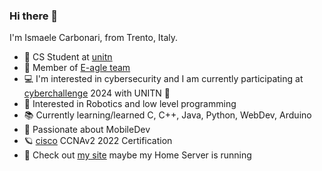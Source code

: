 ### Hi there 🦖

I'm Ismaele Carbonari, from Trento, Italy.

- 🌱 CS Student at [unitn](https://www.disi.unitn.it/it)
- 🦅 Member of [E-agle team](https://www.eagletrt.it/)
- 💻 I'm interested in cybersecurity and I am currently participating at [cyberchallenge](https://cyberchallenge.it/) 2024 with UNITN 🧱
- 🤖 Interested in Robotics and low level programming
- 📚 Currently learning/learned C, C++, Java, Python, WebDev, Arduino
- 📱 Passionate about MobileDev
- 🪐 [cisco](https://www.cisco.com/c/it_it/index.html) CCNAv2 2022 Certification
- 📡 Check out [my site](https://ismacarbo.zapto.org/) maybe my Home Server is running 
